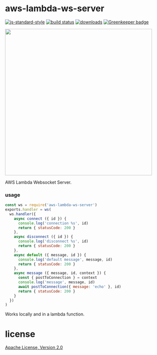# aws-lambda-ws-server


[![js-standard-style](https://img.shields.io/badge/code_style-standard-brightgreen.svg)](https://github.com/feross/standard)
[![build status](https://api.travis-ci.org/JamesKyburz/aws-lambda-ws-server.svg)](https://travis-ci.org/JamesKyburz/aws-lambda-ws-server)
[![downloads](https://img.shields.io/npm/dm/aws-lambda-ws-server.svg)](https://npmjs.org/package/aws-lambda-ws-server)
[![Greenkeeper badge](https://badges.greenkeeper.io/JamesKyburz/aws-lambda-ws-server.svg)](https://greenkeeper.io/)

<a href="https://asciinema.org/a/eeuDM4EQ7YKRm1y7ZZk14doJm?autoplay=1&speed=1.5&size=medium&preload=1"><img src="https://asciinema.org/a/eeuDM4EQ7YKRm1y7ZZk14doJm.svg" width="480" /></a>

AWS Lambda Websocket Server.

### usage

```javascript
const ws = require('aws-lambda-ws-server')
exports.handler = ws(
  ws.handler({
    async connect ({ id }) {
      console.log('connection %s', id)
      return { statusCode: 200 }
    },
    async disconnect ({ id }) {
      console.log('disconnect %s', id)
      return { statusCode: 200 }
    },
    async default ({ message, id }) {
      console.log('default message', message, id)
      return { statusCode: 200 }
    },
    async message ({ message, id, context }) {
      const { postToConnection } = context
      console.log('message', message, id)
      await postToConnection({ message: 'echo' }, id)
      return { statusCode: 200 }
    }
  })
)
```

Works locally and in a lambda function.

# license
[Apache License, Version 2.0](LICENSE)
